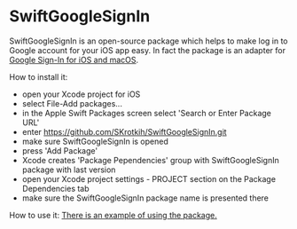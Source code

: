 # SwiftGoogleSignIn

SwiftGoogleSignIn is an open-source package which helps to make log in to Google account for your iOS app easy.
In fact the package is an adapter for [Google Sign-In for iOS and macOS](https://developers.google.com/identity/sign-in/ios/start).

How to install it:
- open your Xcode project for iOS
- select File-Add packages...
- in the Apple Swift Packages screen select 'Search or Enter Package URL'
- enter https://github.com/SKrotkih/SwiftGoogleSignIn.git
- make sure SwiftGoogleSignIn is opened
- press 'Add Package' 
- Xcode creates 'Package Pependencies' group with SwiftGoogleSignIn package with last version 
- open your Xcode project settings - PROJECT section on the Package Dependencies tab
- make sure the SwiftGoogleSignIn package name is presented there 

How to use it:
[There is an example of using the package.](https://github.com/SKrotkih/YTLiveStreaming)


